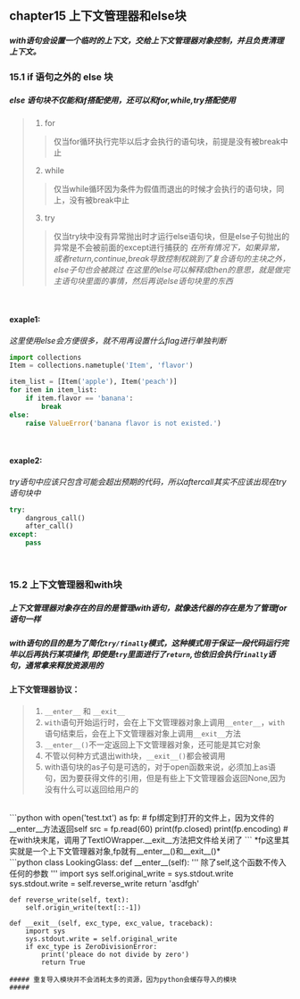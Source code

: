 ## chapter15 上下文管理器和else块

##### with语句会设置一个临时的上下文，交给上下文管理器对象控制，并且负责清理上下文。

### 15.1 if 语句之外的 else 块
##### else 语句块不仅能和if搭配使用，还可以和for,while,try搭配使用
> 1. for
>> 仅当for循环执行完毕以后才会执行的语句块，前提是没有被break中止
> 2. while
>> 仅当while循环因为条件为假值而退出的时候才会执行的语句块，同上，没有被break中止
> 3. try
>> 仅当try块中没有异常抛出时才运行else语句块，但是else子句抛出的异常是不会被前面的except进行捕获的
*在所有情况下，如果异常，或者return,continue,break导致控制权跳到了复合语句的主块之外，else子句也会被跳过*
*在这里的else可以解释成then的意思，就是做完主语句块里面的事情，然后再说else语句块里的东西*
</br>

#### exaple1:
*这里使用else会方便很多，就不用再设置什么flag进行单独判断*
```python
import collections
Item = collections.nametuple('Item', 'flavor')

item_list = [Item('apple'), Item('peach')]
for item in item_list:
    if item.flavor == 'banana':
        break
else:
    raise ValueError('banana flavor is not existed.')
```
</br>

#### exaple2:
*try语句中应该只包含可能会超出预期的代码，所以aftercall其实不应该出现在try语句块中*
```python
try:
    dangrous_call()
    after_call()
except:
    pass
```
</br>

### 15.2 上下文管理器和with块
##### 上下文管理器对象存在的目的是管理with语句，就像迭代器的存在是为了管理for语句一样
##### with语句的目的是为了简化`try/finally`模式，这种模式用于保证一段代码运行完毕以后再执行某项操作, 即使是`try`里面进行了`return`,也依旧会执行`finally`语句，通常拿来释放资源用的

#### 上下文管理器协议：
> 1. `__enter__` 和 `__exit__`
> 2. `with`语句开始运行时，会在上下文管理器对象上调用`__enter__`，`with`语句结束后，会在上下文管理器对象上调用`__exit__`方法
> 3. `__enter__()`不一定返回上下文管理器对象，还可能是其它对象
> 4. 不管以何种方式退出with块，`__exit__()`都会被调用
> 5. with语句块的as子句是可选的，对于open函数来说，必须加上as语句，因为要获得文件的引用，但是有些上下文管理器会返回None,因为没有什么可以返回给用户的
</br>
```python
with open('test.txt') as fp:       # fp绑定到打开的文件上，因为文件的__enter__方法返回self
    src = fp.read(60)
print(fp.closed)
print(fp.encoding)                 # 在with块末尾，调用了TextIOWrapper.__exit__方法把文件给关闭了
```
*fp这里其实就是一个上下文管理器对象,fp就有__enter__()和__exit__()*
</br>
```python
class LookingGlass:
    def __enter__(self):
        '''
        除了self,这个函数不传入任何的参数
        '''
        import sys
        self.original_write = sys.stdout.write
        sys.stdout.write = self.reverse_write
        return 'asdfgh'

    def reverse_write(self, text):
        self.origin_write(text[::-1])

    def __exit__(self, exc_type, exc_value, traceback):
        import sys
        sys.stdout.write = self.original_write
        if exc_type is ZeroDivisionError:
            print('pleace do not divide by zero')
            return True
```
##### 重复导入模块并不会消耗太多的资源，因为python会缓存导入的模块
##### 